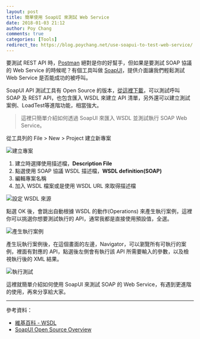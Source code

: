 ```yaml
---
layout: post
title: 簡單使用 SoapUI 來測試 Web Service
date: 2018-01-03 21:12
author: Poy Chang
comments: true
categories: [Tools]
redirect_to: https://blog.poychang.net/use-soapui-to-test-web-service/
---
```


要測試 REST API 時，[Postman](https://www.getpostman.com/) 絕對是你的好幫手，但如果是要測試 SOAP 協議的 Web Service 的時候呢？有個工具叫做 [SoapUI](https://www.soapui.org/)，提供介面讓我們輕鬆測試 Web Service 是否能成功的被呼叫。

SoapUI API 測試工具有 Open Source 的版本，[從這裡下載](https://www.soapui.org/downloads/soapui.html)，可以測試呼叫 SOAP 及 REST API，也包含匯入 WSDL 來建立 API 清單，另外還可以建立測試案例、LoadTest等進階功能，相當強大。

>這裡只簡單介紹如何透過 SoapUI 來匯入 WSDL 並測試執行 SOAP Web Service。

從工具列的 File > New > Project 建立新專案

![建立專案](https://i.imgur.com/AXeZXpm.png)

1. 建立時選擇使用描述檔，**Description File**
2. 點選使用 SOAP 協議 WSDL 描述檔，**WSDL definition(SOAP)**
3. 編輯專案名稱
4. 加入 WSDL 檔案或是使用 WSDL URL 來取得描述檔

![設定 WSDL 來源](https://i.imgur.com/Iqqvz7H.png)

點選 OK 後，會跳出自動根據 WSDL 的動作(Operations) 來產生執行案例，這裡你可以挑選你想要測試執行的 API，通常我都是直接使用預設值，全選。

![產生執行案例](https://i.imgur.com/3nWP3kw.png)

產生玩執行案例後，在這個畫面的左邊，Navigator，可以瀏覽所有可執行的案例，裡面有對應的 API，點選後左側會有執行該 API 所需要輸入的參數，以及檢視執行後的 XML 結果。

![執行測試](https://i.imgur.com/FmoBn9c.png)

這裡就簡單介紹如何使用 SoapUI 來測試 SOAP 的 Web Service，有遇到更進階的使用，再來分享給大家。

----------

參考資料：

* [維基百科 - WSDL](https://zh.wikipedia.org/zh-tw/WSDL)
* [SoapUI Open Source Overview](https://www.soapui.org/open-source.html)

